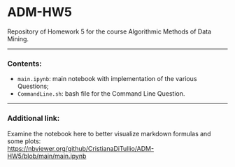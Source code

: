 # ADM-HW5
Repository of Homework 5 for the course Algorithmic Methods of Data Mining. 

---

### Contents:
- `main.ipynb`: main notebook with implementation of the various Questions;
- `CommandLine.sh`: bash file for the Command Line Question.

---

### Additional link:
Examine the notebook here to better visualize markdown formulas and some plots: <br>
https://nbviewer.org/github/CristianaDiTullio/ADM-HW5/blob/main/main.ipynb

